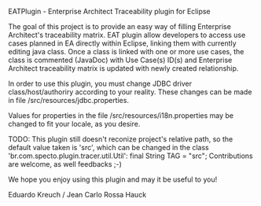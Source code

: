 EATPlugin - Enterprise Architect Traceability plugin for Eclipse

The goal of this project is to provide an easy way of filling Enterprise Architect's traceability matrix.
EAT plugin allow developers to access use cases planned in EA directly within Eclipse, linking them with currently editing java class.
Once a class is linked with one or more use cases, the class is commented (JavaDoc) with Use Case(s) ID(s) and Enterprise Architect traceability matrix is updated with newly created relationship.

In order to use this plugin, you must change JDBC driver class/host/authoriry according to your reality.
These changes can be made in file /src/resources/jdbc.properties.

Values for properties in the file /src/resources/i18n.properties may be changed to fit your locale, as you desire.

TODO: This plugin still doesn't reconize project's relative path, so the default value taken is 'src', which can be changed in the class 'br.com.specto.plugin.tracer.util.Util': final String TAG = "src";
Contributions are welcome, as well feedbacks ;-)

We hope you enjoy using this plugin and may it be useful to you!

Eduardo Kreuch / Jean Carlo Rossa Hauck
